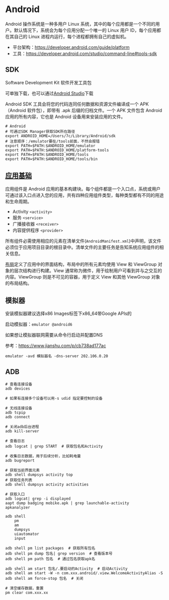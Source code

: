 # Android

Android 操作系统是一种多用户 Linux 系统，其中的每个应用都是一个不同的用户。默认情况下，系统会为每个应用分配一个唯一的 Linux 用户 ID，每个应用都在其自己的 Linux 进程内运行，每个进程都拥有自己的虚拟机。

- 平台架构：<https://developer.android.com/guide/platform>
- 工具：<https://developer.android.com/studio/command-line#tools-sdk>

## SDK

Software Development Kit 软件开发工具包

可单独下载，也可以通过[Android Studio](https://developer.android.google.cn/studio/intro)下载

Android SDK 工具会将您的代码连同任何数据和资源文件编译成一个 APK（Android 软件包），即带有 .apk 后缀的归档文件。一个 APK 文件包含 Android 应用的所有内容，它也是 Android 设备用来安装应用的文件。

```shell
# Android
# 可通过SDK Manager获取SDK所在路径
export ANDROID_HOME=/Users/7c/Library/Android/sdk
# 注意顺序：/emulator要在/tools前面，不然会报错
export PATH=$PATH:$ANDROID_HOME/emulator
export PATH=$PATH:$ANDROID_HOME/platform-tools
export PATH=$PATH:$ANDROID_HOME/tools
export PATH=$PATH:$ANDROID_HOME/tools/bin
```

## [应用基础](https://developer.android.com/guide/components/fundamentals)

应用组件是 Android 应用的基本构建块。每个组件都是一个入口点，系统或用户可通过该入口点进入您的应用，共有四种应用组件类型，每种类型都有不同的用途和生命周期。

- Activity `<activity>`
- 服务 `<service>`
- 广播接收器 `<receiver>`
- 内容提供程序 `<provider>`

所有组件必需使用相应的元素在清单文件(`AndroidManifest.xml`)中声明，该文件必须位于应用项目目录的根目录中。清单文件的主要任务是告知系统应用组件的相关信息。

[布局](https://developer.android.com/guide/topics/ui/declaring-layout)定义了应用中的界面结构，布局中的所有元素均使用 View 和 ViewGroup 对象的层次结构进行构建。View 通常称为微件，用于绘制用户可看到并与之交互的内容。ViewGroup 则是不可见的容器，用于定义 View 和其他 ViewGroup 对象的布局结构。

## 模拟器

安装模拟器建议选择x86 Images标签下x86_64带Google APIs的

启动模拟器：`emulator @android6`

如果想让模拟器联网需要从命令行启动并配置DNS

参考：<https://www.jianshu.com/p/cb738ad177ac>

`emulator -avd 模拟器名 -dns-server 202.106.0.20`

## ADB

```shell
# 查看连接设备
adb devices

# 如果有连接多个设备可以用-s udid 指定要控制的设备

# 无线连接设备
adb tcpip
adb connect

# 关闭adb后台进程
adb kill-server

# 查看日志
adb logcat | grep START  # 获取包名和Activity

# 收集日志数据，用于后续分析，比如耗电量
adb bugreport

# 获取当前界面元素
adb shell dumpsys activity top
# 获取任务列表
adb shell dumpsys activity activities

# 获取入口
adb logcat| grep -i displayed
aapt dump badging mobike.apk | grep launchable-activity
apkanalyzer

adb shell
    pm
    am
    dumpsys
    uiautomator
    input

adb shell pm list packages  # 获取所有包名
adb shell pm dump 包名| grep version  # 查看版本号
adb shell pm path 包名  # 通过包名获取apk名

adb shell am start 包名/.要启动的Activity  # 启动Activity
adb shell am start -W -n com.xxx.android/.view.WelcomeActivityAlias -S
adb shell am force-stop 包名  # 关闭

# 清空缓存数据，重置
pm clear com.xxx.xx
```
